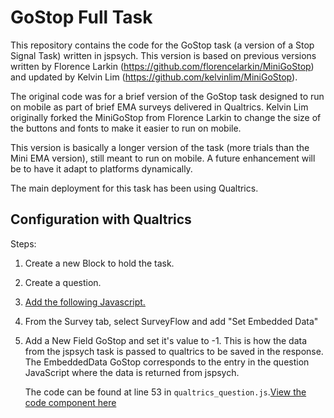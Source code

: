# GoStop Full Task

This repository contains the code for the GoStop task (a version of a Stop Signal Task) written in jspsych. 
This version is based on previous versions written by 
Florence Larkin (https://github.com/florencelarkin/MiniGoStop) and 
updated by Kelvin Lim (https://github.com/kelvinlim/MiniGoStop).  

The original code was for a brief version of the GoStop task designed to run on mobile
as part of brief EMA surveys delivered in Qualtrics.
Kelvin Lim originally forked the MiniGoStop from Florence Larkin to 
change the size of the buttons and fonts to make it easier to run on mobile.

This version is basically a longer version of the task (more trials than the Mini EMA version), 
still meant to run on mobile.
A future enhancement will be to have it adapt to platforms dynamically.

The main deployment for this task has been using Qualtrics.

## Configuration with Qualtrics

Steps:

1. Create a new Block to hold the task.
2. Create a question.
3. [Add the following Javascript.](https://github.com/casgil/GoStop_Full/blob/main/qualtrics_question.js)

4. From the Survey tab, select SurveyFlow and add "Set Embedded Data"
5. Add a New Field GoStop and set it's value to -1.  This is how the data from the 
   jspsych task is passed to qualtrics to be saved in the response.  The EmbeddedData GoStop
   corresponds to the entry in the question JavaScript where the data is returned from jspsych.

   The code can be found at line 53 in `qualtrics_question.js`.[View the code component here](https://github.com/kelvinlim/MiniGoStop/blob/main/qualtrics_question.js#L52-L58)
